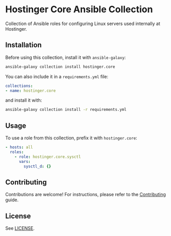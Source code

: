 # Hostinger Core Ansible Collection

Collection of Ansible roles for configuring Linux servers used internally at Hostinger.

## Installation

Before using this collection, install it with `ansible-galaxy`:

```bash
ansible-galaxy collection install hostinger.core
```

You can also include it in a `requirements.yml` file:

```yaml
collections:
- name: hostinger.core
```

and install it with:

```bash
ansible-galaxy collection install -r requirements.yml
```

## Usage

To use a role from this collection, prefix it with `hostinger.core`:

```yaml
- hosts: all
  roles:
    - role: hostinger.core.sysctl
      vars:
        sysctl_d: {}
```

## Contributing

Contributions are welcome! For instructions, please refer to the [Contributing](CONTRIBUTING.md) guide.

## License

See [LICENSE](LICENSE).
